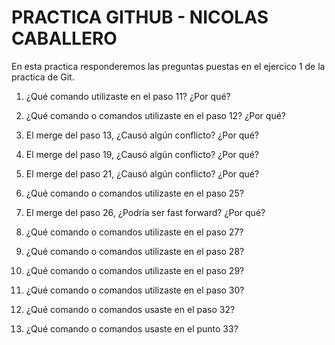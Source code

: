 # PRACTICA GITHUB - NICOLAS CABALLERO 

En esta practica responderemos las preguntas puestas en el ejercico 1 de la practica de Git. 

1. ¿Qué comando utilizaste en el paso 11? ¿Por qué? 


2. ¿Qué comando o comandos utilizaste en el paso 12? ¿Por qué? 
3. El merge del paso 13, ¿Causó algún conflicto? ¿Por qué? 
4. El merge del paso 19, ¿Causó algún conflicto? ¿Por qué? 
5. El merge del paso 21, ¿Causó algún conflicto? ¿Por qué? 
6. ¿Qué comando o comandos utilizaste en el paso 25? 
7. El merge del paso 26, ¿Podría ser fast forward? ¿Por qué? 
8. ¿Qué comando o comandos utilizaste en el paso 27? 
9. ¿Qué comando o comandos utilizaste en el paso 28? 
10. ¿Qué comando o comandos utilizaste en el paso 29? 
11. ¿Qué comando o comandos utilizaste en el paso 30? 
12. ¿Qué comando o comandos usaste en el paso 32? 
13. ¿Qué comando o comandos usaste en el punto 33?